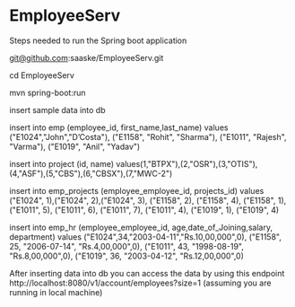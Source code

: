 # EmployeeServ

 Steps needed to run the Spring boot application
 
 git@github.com:saaske/EmployeeServ.git
 
 cd EmployeeServ
 
 mvn spring-boot:run
 
 insert sample data into db
 
insert into emp (employee_id, first_name,last_name) values ("E1024","John","D’Costa"), ("E1158", "Rohit", "Sharma"), ("E1011", "Rajesh", "Varma"), ("E1019", "Anil", "Yadav")

insert into project (id, name) values(1,"BTPX"),(2,"OSR"),(3,"OTIS"),(4,"ASF"),(5,"CBS"),(6,"CBSX"),(7,"MWC-2")

insert into emp_projects (employee_employee_id, projects_id) values 
("E1024", 1),("E1024", 2),("E1024", 3), 
("E1158", 2), ("E1158", 4), ("E1158", 1), 
("E1011", 5), ("E1011", 6), ("E1011", 7), ("E1011", 4), 
("E1019", 1), ("E1019", 4)

insert into emp_hr (employee_employee_id, age,date_of_Joining,salary, department) values
("E1024",34,"2003-04-11","Rs.10,00,000",0), 
("E1158", 25, "2006-07-14", "Rs.4,00,000",0), 
("E1011", 43, "1998-08-19", "Rs.8,00,000",0),
("E1019",  36, "2003-04-12",  "Rs.12,00,000",0)


After inserting data into db you can access the data by using this endpoint http://localhost:8080/v1/account/employees?size=1 (assuming you are running in local machine)
